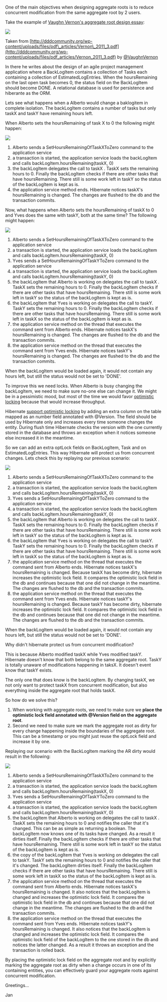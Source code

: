 One of the main objectives when designing aggregate roots is to reduce concurrent modification from the same aggregate root by 2 users.

  
  
Take the example of [Vaughn Vernon's aggregate root design essay](http://dddcommunity.org/wp-content/uploads/files/pdf_articles/Vernon_2011_3.pdf):  

[![](http://4.bp.blogspot.com/-zUyOZ_Oauvc/UXizxVF1PPI/AAAAAAAACt8/DYmeyr4TMrc/s320/Capture.PNG)](http://4.bp.blogspot.com/-zUyOZ_Oauvc/UXizxVF1PPI/AAAAAAAACt8/DYmeyr4TMrc/s1600/Capture.PNG)

Taken from [http://dddcommunity.org/wp-content/uploads/files/pdf\_articles/Vernon\_2011_3.pdf](http://dddcommunity.org/wp-content/uploads/files/pdf_articles/Vernon_2011_3.pdf) by [@VaughnVernon ](https://twitter.com/VaughnVernon)

  

In there he writes about the design of an agile project management application where a BackLogItem contains a collection of Tasks each containing a collection of EstimatedLogEntries. When the hoursRemaining on the last open task becomes 0, the status field on the BackLogItem should become DONE. A relational database is used for persistence and hiberante as the ORM.

  

  

Lets see what happens when a Alberto would change a baklogitem in complete isolation. The backLogItem contains a number of tasks but only taskX and taskY have remaining hours left.

  

When Alberto sets the hoursRemaining of task X to 0 the following might happen:

[![](http://3.bp.blogspot.com/-47JAthhbQG0/UX-c7w_Xb3I/AAAAAAAACuU/w7jwt2W86Rw/s640/singleUser.png)](http://3.bp.blogspot.com/-47JAthhbQG0/UX-c7w_Xb3I/AAAAAAAACuU/w7jwt2W86Rw/s1600/singleUser.png)

  

1.  Alberto sends a SetHoursRemainingOfTaskXToZero command to the application service
2.  a transaction is started, the application service loads the backLogItem and calls backLogItem.hoursRemaining(taskX, 0)
3.  the backLogItem delegates the call to taskX . TaskX sets the remaining hours to 0. Finally the backLogItem checks if there are other tasks that have hoursRemaining. There still is some work left in taskY so the status of the backLogItem is kept as is.
4.  the application service method ends. Hibernate notices taskX's hoursRemaining is changed. The changes are flushed to the db and the transaction commits.

  

  

  

Now, what happens when Alberto sets the hoursRemaining of taskX to 0 and Yves does the same with taskY, both at the same time? The following might happen:

[![](http://1.bp.blogspot.com/-DvvCf-JWNS4/UX-kFJVTYdI/AAAAAAAACuk/iA6suXUhaBw/s640/two+users.png)](http://1.bp.blogspot.com/-DvvCf-JWNS4/UX-kFJVTYdI/AAAAAAAACuk/iA6suXUhaBw/s1600/two+users.png)

  

1.  Alberto sends a SetHoursRemainingOfTaskXToZero command to the application service
2.  a transaction is started, the application service loads the backLogItem and calls backLogItem.hoursRemaining(taskX, 0)
3.  Yves sends a SetHoursRemainingOfTaskYToZero command to the application service
4.  a transaction is started, the application service loads the backLogItem and calls backLogItem.hoursRemaining(taskY, 0)
5.  the backLogItem that Alberto is working on delegates the call to taskX . TaskX sets the remaining hours to 0. Finally the backLogItem checks if there are other tasks that have hoursRemaining. There still is some work left in taskY so the status of the backLogItem is kept as is.
6.  the backLogItem that Yves is working on delegates the call to taskY. TaskY sets the remaining hours to 0. Finally the backLogItem  checks if there are other tasks that have hoursRemaining. There still is some work left in taskX so the status of the backLogItem is kept as is.
7.  the application service method on the thread that executes the command sent from Alberto ends. Hibernate notices taskX's hoursRemaining is changed. The changes are flushed to the db and the transaction commits.
8.  the application service method on the thread that executes the command sent from Yves ends. Hibernate notices taskY's hoursRemaining is changed. The changes are flushed to the db and the transaction commits.

  

When the backLogItem would be loaded again, it would not contain any hours left, but still the status would not be set to 'DONE'. 

  

To improve this we need locks. When Alberto is busy changing the backLogItem, we need to make sure no-one else can change it. We might be in a pessimistic mood, but most of the time we would favor [optimistic locking](http://en.wikipedia.org/wiki/Optimistic_concurrency_control) because that would increase throughput.

  

Hibernate [support optimistic locking](http://docs.jboss.org/hibernate/orm/4.0/devguide/en-US/html/ch05.html#d0e2225) by adding an extra column on the table mapped as an number field annotated with @Version. The field should be used by Hibernate only and increases every time someone changes the entity. During flush time Hibernate checks the version with the one currently stored in the database and throws an exception when it notices someone else increased it in the meantime.

  

So we can add an extra optLock fields on BackLogItem, Task and on EstimatedLogEntries. This way Hibernate will protect us from concurrent changes. Lets check this by replaying our previous scenario:

  

[![](http://1.bp.blogspot.com/-DvvCf-JWNS4/UX-kFJVTYdI/AAAAAAAACuk/iA6suXUhaBw/s640/two+users.png)](http://1.bp.blogspot.com/-DvvCf-JWNS4/UX-kFJVTYdI/AAAAAAAACuk/iA6suXUhaBw/s1600/two+users.png)

  

1.  Alberto sends a SetHoursRemainingOfTaskXToZero command to the application service
2.  a transaction is started, the application service loads the backLogItem and calls backLogItem.hoursRemaining(taskX, 0)
3.  Yves sends a SetHoursRemainingOfTaskYToZero command to the application service
4.  a transaction is started, the application service loads the backLogItem and calls backLogItem.hoursRemaining(taskY, 0)
5.  the backLogItem that Alberto is working on delegates the call to taskX . TaskX sets the remaining hours to 0. Finally the backLogItem checks if there are other tasks that have hoursRemaining. There still is some work left in taskY so the status of the backLogItem is kept as is.
6.  the backLogItem that Yves is working on delegates the call to taskY. TaskY sets the remaining hours to 0. Finally the backLogItem  checks if there are other tasks that have hoursRemaining. There still is some work left in taskX so the status of the backLogItem is kept as is.
7.  the application service method on the thread that executes the command sent from Alberto ends. Hibernate notices taskX's hoursRemaining is changed. Because taskX has become dirty, hibernate increases the optimistic lock field. It compares the optimistic lock field in the db and continues because that one did not change in the meantime. The changes are flushed to the db and the transaction commits. 
8.  the application service method on the thread that executes the command sent from Yves ends. Hibernate notices taskY's hoursRemaining is changed. Because taskY has become dirty, hibernate increases the optimistic lock field. It compares the optimistic lock field in the db and continues because that one did not change in the meantime. The changes are flushed to the db and the transaction commits. 

  

  

When the backLogItem would be loaded again, it would not contain any hours left, but still the status would not be set to 'DONE'. 

  

Why didn't hibernate protect us from concurrent modification?

  

This is because Alberto modified taskX while Yves modified taskY. Hibernate doesn't know that both belong to the same aggregate root. TaskY is totally unaware of modifications happening in taksX. It doesn't event know that taskY exists. 

  

The only one that does know is the backLogItem. By changing taskX, we not only want to protect taskX from concurrent modification, but also everything inside the aggregate root that holds taskX.

  

So how do we solve this? 

1.  When working with aggregate roots, we need to make sure we **place the optimistic lock field annotated with @Version field on the aggregate root**.
2.  Second we need to make sure we mark the aggregate root as dirty for every change happening inside the boundaries of the aggregate root. This can be a timestamp or you might just reuse the optLock field and increase it by one.  

  

Replaying our scenario with the BackLogItem marking the AR dirty would result in the following:

[![](http://4.bp.blogspot.com/-ezmesDdm3rs/UX-7W-116bI/AAAAAAAACu0/_P5nhE1SezI/s640/optLockingOnAR.png)](http://4.bp.blogspot.com/-ezmesDdm3rs/UX-7W-116bI/AAAAAAAACu0/_P5nhE1SezI/s1600/optLockingOnAR.png)

  

1.  Alberto sends a SetHoursRemainingOfTaskXToZero command to the application service
2.  a transaction is started, the application service loads the backLogItem and calls backLogItem.hoursRemaining(taskX, 0)
3.  Yves sends a SetHoursRemainingOfTaskYToZero command to the application service
4.  a transaction is started, the application service loads the backLogItem and calls backLogItem.hoursRemaining(taskY, 0)
5.  the backLogItem that Alberto is working on delegates the call to taskX . TaskX sets the remaining hours to 0 and notifies the caller that it's changed. This can be as simple as returning a boolean. The backLogItem now knows one of its tasks have changed. As a result it dirties itself. Finally the backLogItem checks if there are other tasks that have hoursRemaining. There still is some work left in taskY so the status of the backLogItem is kept as is.
6.  the copy of the backLogItem that Yves is working on delegates the call to taskY.  TaskY sets the remaining hours to 0 and notifies the caller that it's changed. The backLogItem dirties itself. Finally the backLogItem  checks if there are other tasks that have hoursRemaining. There still is some work left in taskX so the status of the backLogItem is kept as is.
7.  the application service method on the thread that executes the command sent from Alberto ends. Hibernate notices taskX's hoursRemaining is changed. It also notices that the backLogItem is changed and increases the optimistic lock field. It compares the optimistic lock field in the db and continues because that one did not change in the meantime. The changes are flushed to the db and the transaction commits.
8.  the application service method on the thread that executes the command sent from Yves ends. Hibernate notices taskY's hoursRemaining is changed. It also notices that the backLogItem is changed  and increases the optimistic lock field. It compares the optimistic lock field of the backLogItem to the one stored in the db and notices the latter changed. As a result it throws an exception and the transaction is rolled back.

  
  

  

By placing the optimistic lock field on the aggregate root and by explicitly marking the aggregate root as dirty when a change occurs in one of its containing entities, you can effectively guard your aggregate roots against concurrent modification. 

  

Greetings...

Jan